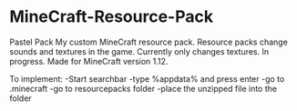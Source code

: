 # MineCraft-Resource-Pack
Pastel Pack
My custom MineCraft resource pack. Resource packs change sounds and textures in the game. Currently only changes textures. In progress.
Made for MineCraft version 1.12.

To implement:
-Start searchbar
-type %appdata% and press enter
-go to .minecraft
-go to resourcepacks folder
-place the unzipped file into the folder
